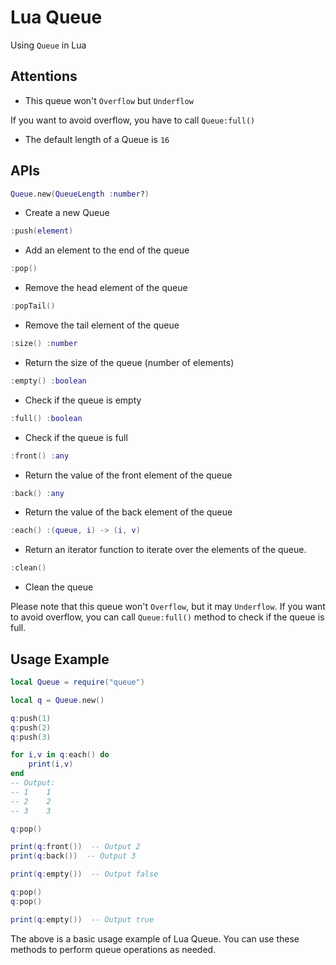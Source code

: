 
# Lua Queue

Using `Queue` in Lua

## Attentions

* This queue won't `Overflow` but `Underflow`

If you want to avoid overflow, you have to call `Queue:full()`

* The default length of a Queue is `16`

## APIs

```lua
Queue.new(QueueLength :number?)
```

* Create a new Queue

```lua
:push(element)
```

* Add an element to the end of the queue

```lua
:pop()
```

* Remove the head element of the queue

```lua
:popTail()
```

* Remove the tail element of the queue

```lua
:size() :number
```

* Return the size of the queue (number of elements)

```lua
:empty() :boolean
```

* Check if the queue is empty

```lua
:full() :boolean
```

* Check if the queue is full

```lua
:front() :any
```

* Return the value of the front element of the queue

```lua
:back() :any
```

* Return the value of the back element of the queue

```lua
:each() :(queue, i) -> (i, v)
```

* Return an iterator function to iterate over the elements of the queue.

```lua
:clean()
```

* Clean the queue

Please note that this queue won't `Overflow`, but it may `Underflow`. If you want to avoid overflow, you can call `Queue:full()` method to check if the queue is full.

## Usage Example

```lua
local Queue = require("queue")

local q = Queue.new()

q:push(1)
q:push(2)
q:push(3)

for i,v in q:each() do
    print(i,v)
end
-- Output:
-- 1    1
-- 2    2
-- 3    3

q:pop()

print(q:front())  -- Output 2
print(q:back())  -- Output 3

print(q:empty())  -- Output false

q:pop()
q:pop()

print(q:empty())  -- Output true
```

The above is a basic usage example of Lua Queue. You can use these methods to perform queue operations as needed.
